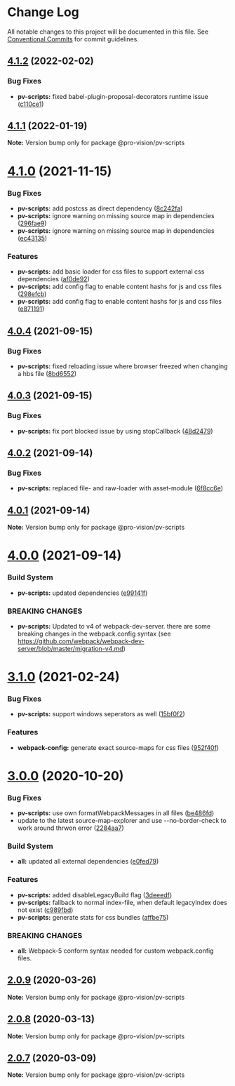 # Change Log

All notable changes to this project will be documented in this file.
See [Conventional Commits](https://conventionalcommits.org) for commit guidelines.

## [4.1.2](https://github.com/pro-vision/fe-tools/compare/@pro-vision/pv-scripts@4.1.1...@pro-vision/pv-scripts@4.1.2) (2022-02-02)


### Bug Fixes

* **pv-scripts:** fixed babel-plugin-proposal-decorators runtime issue ([c110ce1](https://github.com/pro-vision/fe-tools/commit/c110ce136d729e2536d8bce6df5451489eba8d9f))





## [4.1.1](https://github.com/pro-vision/fe-tools/compare/@pro-vision/pv-scripts@4.1.0...@pro-vision/pv-scripts@4.1.1) (2022-01-19)

**Note:** Version bump only for package @pro-vision/pv-scripts





# [4.1.0](https://github.com/pro-vision/fe-tools/compare/@pro-vision/pv-scripts@4.0.4...@pro-vision/pv-scripts@4.1.0) (2021-11-15)


### Bug Fixes

* **pv-scripts:** add postcss as direct dependency ([8c242fa](https://github.com/pro-vision/fe-tools/commit/8c242fa9ef41947ea537d349508e395e0cb9bff7))
* **pv-scripts:** ignore warning on missing source map in dependencies ([296fae9](https://github.com/pro-vision/fe-tools/commit/296fae93ff92ccffef2ae4c5b7a7c99d5831e937))
* **pv-scripts:** ignore warning on missing source map in dependencies ([ec43135](https://github.com/pro-vision/fe-tools/commit/ec43135505487a8253533212f1348dfcf8c2ee84))


### Features

* **pv-scripts:** add basic loader for css files to support external css dependencies ([af0de92](https://github.com/pro-vision/fe-tools/commit/af0de92accabdf612b07e085bfed050a6e409e01))
* **pv-scripts:** add config flag to enable content hashs for js and css files ([298efcb](https://github.com/pro-vision/fe-tools/commit/298efcb458b6825625cd0b019fc219ed41f867ff))
* **pv-scripts:** add config flag to enable content hashs for js and css files ([e871191](https://github.com/pro-vision/fe-tools/commit/e871191a10f44b9a70140e53594a9cbd3959050c))





## [4.0.4](https://github.com/pro-vision/fe-tools/compare/@pro-vision/pv-scripts@4.0.3...@pro-vision/pv-scripts@4.0.4) (2021-09-15)


### Bug Fixes

* **pv-scripts:** fixed reloading issue where browser freezed when changing a hbs file ([8bd6552](https://github.com/pro-vision/fe-tools/commit/8bd6552a2b1a935494e4bfd4488b41da065b0608))





## [4.0.3](https://github.com/pro-vision/fe-tools/compare/@pro-vision/pv-scripts@4.0.2...@pro-vision/pv-scripts@4.0.3) (2021-09-15)


### Bug Fixes

* **pv-scripts:** fix port blocked issue by using stopCallback ([48d2479](https://github.com/pro-vision/fe-tools/commit/48d2479ddd9ac61a7886710e47f7302c568c9e64))





## [4.0.2](https://github.com/pro-vision/fe-tools/compare/@pro-vision/pv-scripts@4.0.1...@pro-vision/pv-scripts@4.0.2) (2021-09-14)


### Bug Fixes

* **pv-scripts:** replaced file- and raw-loader with asset-module ([6f8cc6e](https://github.com/pro-vision/fe-tools/commit/6f8cc6e44d0db2d429969592a78c6fb7cfa40fdd))





## [4.0.1](https://github.com/pro-vision/fe-tools/compare/@pro-vision/pv-scripts@4.0.0...@pro-vision/pv-scripts@4.0.1) (2021-09-14)

**Note:** Version bump only for package @pro-vision/pv-scripts





# [4.0.0](https://github.com/pro-vision/fe-tools/compare/@pro-vision/pv-scripts@3.1.0...@pro-vision/pv-scripts@4.0.0) (2021-09-14)


### Build System

* **pv-scripts:** updated dependencies ([e99141f](https://github.com/pro-vision/fe-tools/commit/e99141f72013b6e55bb2623a719a5f11ee1bf6e7))


### BREAKING CHANGES

* **pv-scripts:** Updated to v4 of webpack-dev-server. there are some breaking changes in the
webpack.config syntax (see
https://github.com/webpack/webpack-dev-server/blob/master/migration-v4.md)





# [3.1.0](https://github.com/pro-vision/fe-tools/compare/@pro-vision/pv-scripts@3.0.0...@pro-vision/pv-scripts@3.1.0) (2021-02-24)


### Bug Fixes

* **pv-scripts:** support windows seperators as well ([15bf0f2](https://github.com/pro-vision/fe-tools/commit/15bf0f2bb207512e892c22929c720bb957df8549))


### Features

* **webpack-config:** generate exact source-maps for css files ([952f40f](https://github.com/pro-vision/fe-tools/commit/952f40ffd68d750f4185bcb58d6235ce7b4d1f21))





# [3.0.0](https://github.com/pro-vision/fe-tools/compare/@pro-vision/pv-scripts@2.0.9...@pro-vision/pv-scripts@3.0.0) (2020-10-20)


### Bug Fixes

* **pv-scripts:** use own formatWebpackMessages in all files ([be486fd](https://github.com/pro-vision/fe-tools/commit/be486fda6582cb2156fd49fcdf44c62b083c7701))
* update to the latest source-map-explorer and use --no-border-check to work around thrwon error ([2284aa7](https://github.com/pro-vision/fe-tools/commit/2284aa78929b147257747f77e9232e0867be515a))


### Build System

* **all:** updated all external dependencies ([e0fed79](https://github.com/pro-vision/fe-tools/commit/e0fed79e5173f13733acf81be2874c85fc457900))


### Features

* **pv-scripts:** added disableLegacyBuild flag ([3deeedf](https://github.com/pro-vision/fe-tools/commit/3deeedfec48037da2a80a32a5062c374c389caae))
* **pv-scripts:** fallback to normal index-file, when default legacyIndex does not exist ([c989fbd](https://github.com/pro-vision/fe-tools/commit/c989fbde4705b2bffd49a5ec93f679080437263a))
* **pv-scripts:** generate stats for css bundles ([affbe75](https://github.com/pro-vision/fe-tools/commit/affbe75484ae8deda9590e3ad449b5d652530aba))


### BREAKING CHANGES

* **all:** Webpack-5 conform syntax needed for custom webpack.config files.





## [2.0.9](https://github.com/pro-vision/fe-tools/compare/@pro-vision/pv-scripts@2.0.8...@pro-vision/pv-scripts@2.0.9) (2020-03-26)

**Note:** Version bump only for package @pro-vision/pv-scripts





## [2.0.8](https://github.com/pro-vision/fe-tools/compare/@pro-vision/pv-scripts@2.0.7...@pro-vision/pv-scripts@2.0.8) (2020-03-13)

**Note:** Version bump only for package @pro-vision/pv-scripts





## [2.0.7](https://github.com/pro-vision/fe-tools/compare/@pro-vision/pv-scripts@2.0.6...@pro-vision/pv-scripts@2.0.7) (2020-03-09)

**Note:** Version bump only for package @pro-vision/pv-scripts
